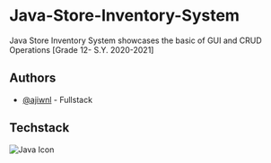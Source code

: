 # Java-Store-Inventory-System
Java Store Inventory System showcases the basic of GUI and CRUD Operations [Grade 12- S.Y. 2020-2021]

## Authors
- [@ajiwnl](https://www.github.com/ajiwnl) - Fullstack

## Techstack
![Java Icon](https://img.icons8.com/ios-filled/50/000000/java-coffee-cup-logo.png)
